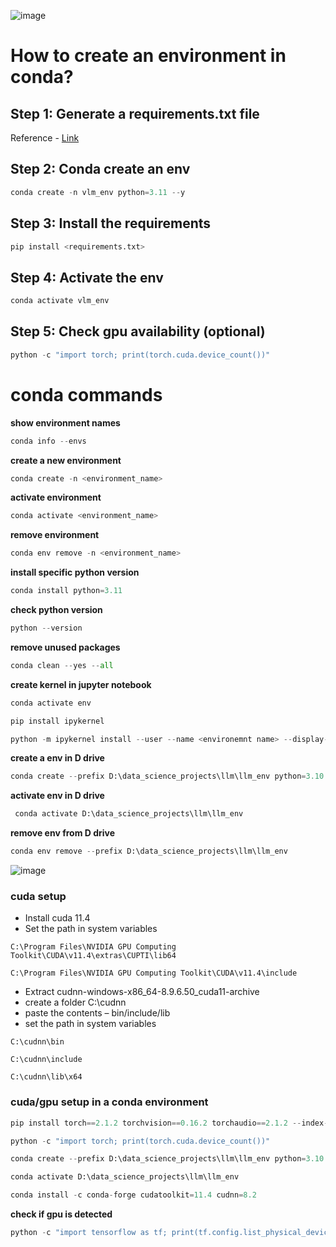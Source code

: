 ![image](https://github.com/SHRIDHARKN/data_science/assets/74343939/33871c2e-d40c-4263-bbe7-5479bc8eec07)
# How to create an environment in conda?
## Step 1: Generate a requirements.txt file
Reference - [Link](https://github.com/SHRIDHARKN/data_science/blob/main/requirements.md#llm-env-requirements)
## Step 2: Conda create an env
```python
conda create -n vlm_env python=3.11 --y
```
## Step 3: Install the requirements
```python
pip install <requirements.txt>
```
## Step 4: Activate the env
```python
conda activate vlm_env
```
## Step 5: Check gpu availability (optional)
```python
python -c "import torch; print(torch.cuda.device_count())"
```
# conda commands
**show environment names**<br>
```python
conda info --envs
```
**create a new environment**<br>
```python
conda create -n <environment_name>
```
**activate environment**<br>
```python
conda activate <environment_name>
```
**remove environment**<br>
```python
conda env remove -n <environment_name>
```
**install specific python version**
```python
conda install python=3.11
```
**check python version**
```python
python --version
```
**remove unused packages**
```python
conda clean --yes --all
```
**create kernel in jupyter notebook**
```python
conda activate env
```
```python
pip install ipykernel
```
```python
python -m ipykernel install --user --name <environemnt name> --display-name "<display name>"
```

**create a env in D drive**
```python
conda create --prefix D:\data_science_projects\llm\llm_env python=3.10
```
**activate env in D drive**
```python
 conda activate D:\data_science_projects\llm\llm_env
```
**remove env from D drive**
```python
conda env remove --prefix D:\data_science_projects\llm\llm_env
```
![image](https://github.com/SHRIDHARKN/data_science/assets/74343939/79a0075c-6a3f-461f-803b-23a6f1f97aa4)<br>
### cuda setup
- Install cuda 11.4
- Set the path in system variables
```
C:\Program Files\NVIDIA GPU Computing Toolkit\CUDA\v11.4\extras\CUPTI\lib64
```
```
C:\Program Files\NVIDIA GPU Computing Toolkit\CUDA\v11.4\include
```
- Extract cudnn-windows-x86_64-8.9.6.50_cuda11-archive
- create a folder C:\cudnn
- paste the contents – bin/include/lib
- set the path in system variables
```
C:\cudnn\bin
```
```
C:\cudnn\include
```
```
C:\cudnn\lib\x64
```


### cuda/gpu setup in a conda environment
```python
pip install torch==2.1.2 torchvision==0.16.2 torchaudio==2.1.2 --index-url https://download.pytorch.org/whl/cu118
```
```python
python -c "import torch; print(torch.cuda.device_count())"
```
```python
conda create --prefix D:\data_science_projects\llm\llm_env python=3.10
```
```python
conda activate D:\data_science_projects\llm\llm_env
```
```python
conda install -c conda-forge cudatoolkit=11.4 cudnn=8.2
```

**check if gpu is detected**
```python
python -c "import tensorflow as tf; print(tf.config.list_physical_devices('GPU'))"
```
